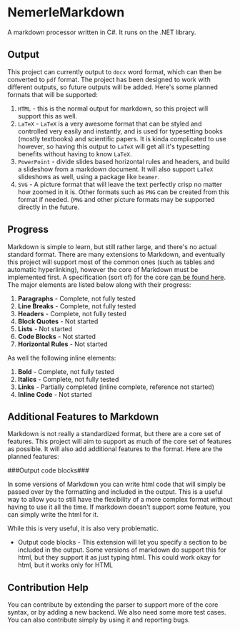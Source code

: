 NemerleMarkdown
===============

A markdown processor written in C#. It runs on the .NET library.


Output
---------

This project can currently output to `docx` word format, which can then be converted to `pdf` format. The project has been designed to work with different outputs, so future outputs will be added. Here's some planned formats that will be supported:

1. `HTML` - this is the normal output for markdown, so this project will support this as well.
2. `LaTeX` - `LaTeX` is a very awesome format that can be styled and controlled very easily and instantly, and is used for typesetting books (mostly textbooks) and scientific papers. It is kinda complicated to use however, so having this output to `LaTeX` will get all it's typesetting benefits without having to know `LaTeX`. 
3. `PowerPoint` - divide slides based horizontal rules and headers, and build a slideshow from a markdown document. It will also support `LaTeX` slideshows as well, using a package like `beamer`.
4. `SVG` - A picture format that will leave the text perfectly crisp no matter how zoomed in it is. Other formats such as `PNG` can be created from this format if needed. (`PNG` and other picture formats may be supported directly in the future.

Progress
------------

Markdown is simple to learn, but still rather large, and there's no actual standard format. There are many extensions to Markdown, and eventually this project will support most of the common ones (such as tables and automatic hyperlinking), however the core of Markdown must be implemented first. A specification (sort of) for the core [can be found here](http://daringfireball.net/projects/markdown/syntax). The major elements are listed below along with their progress:

1. **Paragraphs** - Complete, not fully tested
2. **Line Breaks** - Complete, not fully tested
3. **Headers** - Complete, not fully tested
4. **Block Quotes** - Not started
5. **Lists** - Not started
6. **Code Blocks** - Not started
7. **Horizontal Rules** - Not started

As well the following inline elements:

1. **Bold** - Complete, not fully tested
2. **Italics** - Complete, not fully tested
3. **Links** - Partially completed (inline complete, reference not started)
4. **Inline Code** - Not started

Additional Features to Markdown
---

Markdown is not really a standardized format, but there are a core set of features. This project will aim to support as much of the core set of features as possible. It will also add additional features to the format. Here are the planned features:

###Output code blocks###

In some versions of Markdown you can write html code that will simply be passed over by the formatting and included in the output. This is a useful way to allow you to still have the flexibility of a more complex format without having to use it all the time. If markdown doesn't support some feature, you can simply write the html for it.

While this is very useful, it is also very problematic.

+ Output code blocks - This extension will let you specify a section to be included in the output. Some versions of markdown do support this for html, but they support it as just typing html. This could work okay for html, but it works only for HTML

Contribution Help
--------------

You can contribute by extending the parser to support more of the core syntax, or by adding a new backend. We also need some more test cases. You can also contribute simply by using it and reporting bugs.